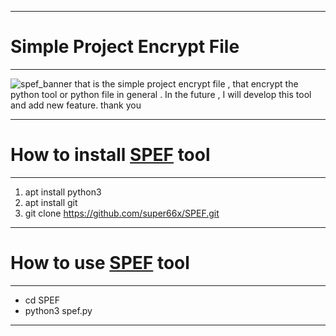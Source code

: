 ***
# Simple Project Encrypt File
***
![spef_banner](https://user-images.githubusercontent.com/82247446/170692898-15bb9365-1a1d-49aa-89eb-8faf0695cb84.png)
that is the simple project encrypt file , that encrypt the python tool or python file in general . In the future , I will develop this tool and add new feature. thank you   


***
# How to install [SPEF](https://github.com/super66x/SPEF) tool
***

1. apt install python3
2. apt install git
3. git clone https://github.com/super66x/SPEF.git


***
# How to use [SPEF](https://github.com/super66x/SPEF) tool
***
* cd SPEF
* python3 spef.py

***



